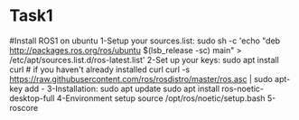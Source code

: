 # Task1
#Install ROS1 on ubuntu
1-Setup your sources.list:
sudo sh -c 'echo "deb http://packages.ros.org/ros/ubuntu $(lsb_release -sc) main" > /etc/apt/sources.list.d/ros-latest.list'
2-Set up your keys:
sudo apt install curl # if you haven't already installed curl
curl -s https://raw.githubusercontent.com/ros/rosdistro/master/ros.asc | sudo apt-key add -
3-Installation:
sudo apt update
sudo apt install ros-noetic-desktop-full
4-Environment setup
source /opt/ros/noetic/setup.bash
5-roscore
